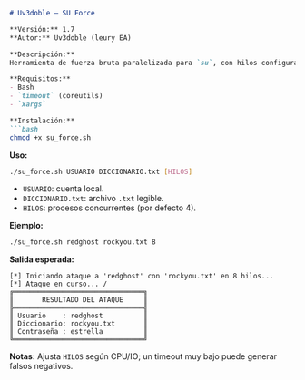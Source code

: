 ````markdown
# Uv3doble – SU Force

**Versión:** 1.7  
**Autor:** Uv3doble (leury EA)

**Descripción:**  
Herramienta de fuerza bruta paralelizada para `su`, con hilos configurables, spinner y terminación instantánea al encontrar la contraseña.

**Requisitos:**  
- Bash  
- `timeout` (coreutils)  
- `xargs`

**Instalación:**  
```bash
chmod +x su_force.sh
````

**Uso:**

```bash
./su_force.sh USUARIO DICCIONARIO.txt [HILOS]
```

* `USUARIO`: cuenta local.
* `DICCIONARIO.txt`: archivo `.txt` legible.
* `HILOS`: procesos concurrentes (por defecto 4).

**Ejemplo:**

```bash
./su_force.sh redghost rockyou.txt 8
```

**Salida esperada:**

```text
[*] Iniciando ataque a 'redghost' con 'rockyou.txt' en 8 hilos...
[*] Ataque en curso... /
╔════════════════════════════════╗
║       RESULTADO DEL ATAQUE     ║
╠════════════════════════════════╣
║ Usuario    : redghost          ║
║ Diccionario: rockyou.txt       ║
║ Contraseña : estrella          ║
╚════════════════════════════════╝
```

**Notas:**
Ajusta `HILOS` según CPU/IO; un timeout muy bajo puede generar falsos negativos.

```
```
